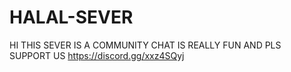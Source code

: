 # HALAL-SEVER
HI THIS SEVER IS A COMMUNITY CHAT IS REALLY FUN AND PLS SUPPORT US 
https://discord.gg/xxz4SQyj
